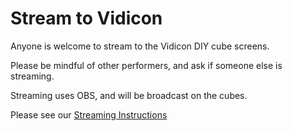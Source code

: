 # Stream to Vidicon

Anyone is welcome to stream to the Vidicon DIY cube screens. 

Please be mindful of other performers, and ask if someone else is streaming. 

Streaming uses OBS, and will be broadcast on the cubes.

Please see our [Streaming Instructions](https://docs.google.com/document/d/15jvyM5PBKHFiE8r_1TEaxLzRij-5cl-HJ-UtN1xpjGw/edit?usp=sharing)
